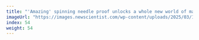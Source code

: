 ```yaml
---
title: "'Amazing' spinning needle proof unlocks a whole new world of maths"
imageUrl: "https://images.newscientist.com/wp-content/uploads/2025/03/10144418/SEI_243316000.jpg?width=788"
index: 54
weight: 54
---
```

